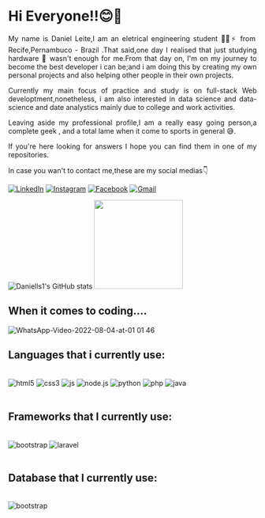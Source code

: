# Hi Everyone!!😊🖖

<!--
**Daniells1/Daniells1** is a ✨ _special_ ✨ repository because its `README.md` (this file) appears on your GitHub profile.

Here are some ideas to get you started:

- 🔭 I’m currently working on ...
- 🌱 I’m currently learning ...
- 👯 I’m looking to collaborate on ...
- 🤔 I’m looking for help with ...
- 💬 Ask me about ...
- 📫 How to reach me: ...
- 😄 Pronouns: ...
- ⚡ Fun fact: ...
-->


<div style="text-align:justify">
<p>My name is Daniel Leite,I am an eletrical engineering student 👨‍🎓⚡ from Recife,Pernambuco - Brazil .That said,one day I realised that just studying hardware 🤖 wasn't enough for me.From that day on, I'm on my journey to become the best developer i can be;and i am doing this by creating my own personal projects and also  helping other people in their own projects.
</p>

<p>Currently my main focus of practice and study is on full-stack Web developtment,nonetheless, i am also interested in data science and data-science and date analystics mainly due to college  and work activities.
</p>

<p>Leaving aside my professional profile,I am  a really  easy going person,a  complete geek , and a total lame when it come to sports in general 😅.

If you're here looking for answers I hope you can find them in one of my repositories.

In case you wan't to contact  me,these are my social medias👇

</p>
</div>

[![LinkedIn](https://img.shields.io/badge/LinkedIn-0077B5?style=for-the-badge&logo=linkedin&logoColor=white)](https://www.linkedin.com/in/daniel-leitesilva/) [![Instagram](https://img.shields.io/badge/Instagram-E4405F?style=for-the-badge&logo=instagram&logoColor=white)](https://www.instagram.com/danielleitesilva15/) [![Facebook](https://img.shields.io/badge/Facebook-1877F2?style=for-the-badge&logo=facebook&logoColor=white)](https://www.facebook.com/daniel.leite.5492) [![Gmail](https://img.shields.io/badge/Gmail-D14836?style=for-the-badge&logo=gmail&logoColor=white)](https://www.danielleitesilva15@gmail.com)

![Daniells1's GitHub stats](https://github-readme-stats.vercel.app/api?username=daniells1&show_icons=true&theme=onedark)
<img height="180em" src="https://github-readme-stats.vercel.app/api/top-langs/?username=Daniells1&layout=compact&langs_count=7&theme=onedark"/>
</div>

## When it comes to coding....

![WhatsApp-Video-2022-08-04-at-01 01 46](https://user-images.githubusercontent.com/96155029/182760660-43b1e4e7-2c0c-4f9a-898c-419eaba1f4fc.gif)


## Languages that i currently use:

<div style="display:inline_block"><br>
<img align="center" alt="html5" src="https://img.shields.io/badge/HTML5-E34F26?style=for-the-badge&logo=html5&logoColor=white" />
<img align="center" alt="css3" src="https://img.shields.io/badge/CSS3-1572B6?style=for-the-badge&logo=css3&logoColor=white" />
<img align="center" alt="js" src="https://img.shields.io/badge/JavaScript-323330?style=for-the-badge&logo=javascript&logoColor=F7DF1E" />
<img align="center" alt="node.js" src="https://img.shields.io/badge/Node.js-43853D?style=for-the-badge&logo=node.js&logoColor=white" />
<img align="center" alt="python" src="https://img.shields.io/badge/Python-14354C?style=for-the-badge&logo=python&logoColor=white" />
<img align="center" alt="php" src="https://img.shields.io/badge/PHP-777BB4?style=for-the-badge&logo=php&logoColor=white" />
<img align="center" alt="java" src="https://img.shields.io/badge/Java-ED8B00?style=for-the-badge&logo=java&logoColor=white" />




</div>
<br>

## Frameworks that I currently use:


<div style="display:inline_block"><br>
<img align="center" alt="bootstrap" src="https://img.shields.io/badge/Bootstrap-563D7C?style=for-the-badge&logo=bootstrap&logoColor=white" />
<img align="center" alt="laravel" src="https://img.shields.io/badge/Laravel-FF2D20?style=for-the-badge&logo=laravel&logoColor=white" />


</div>
<br>

## Database that I currently use:
<div style="display:inline_block"><br>
<img align="center" alt="bootstrap" src="https://img.shields.io/badge/MySQL-00000F?style=for-the-badge&logo=mysql&logoColor=white" />
</div>
